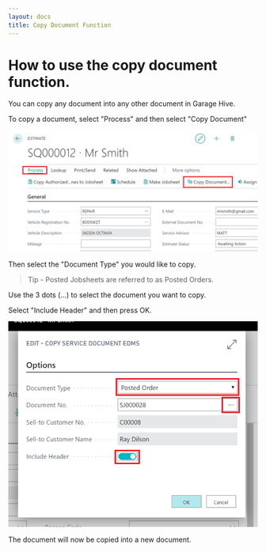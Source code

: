 ```yaml
---
layout: docs
title: Copy Document Function
---
```


#   How to use the copy document function. 

You can copy any document into any other document in Garage Hive. 

To copy a document, select "Process" and then select "Copy Document"

![](media/garagehive-copydocument.png)

Then select the "Document Type" you would like to copy. 

> Tip - Posted Jobsheets are referred to as Posted Orders. 

Use the 3 dots (...) to select the document you want to copy. 

Select "Include Header" and then press OK. 

![](media/garagehive-copydocument-selection.png)

The document will now be copied into a new document. 
